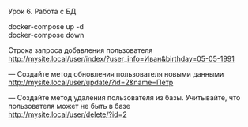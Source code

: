 

Урок 6. Работа с БД  
  
docker-compose up -d  
docker-compose down  
  
Строка запроса добавления пользователя  
http://mysite.local/user/index/?user_info=Иван&birthday=05-05-1991  

— Создайте метод обновления пользователя новыми данными  
http://mysite.local/user/update/?id=2&name=Петр  

— Создайте метод удаления пользователя из базы. Учитывайте, что пользователя может не быть в базе  
http://mysite.local/user/delete/?id=2  